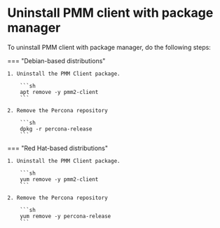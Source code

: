 # Uninstall PMM client with package manager

To uninstall PMM client with package manager, do the following steps:

=== "Debian-based distributions"

    1. Uninstall the PMM Client package.

        ```sh
        apt remove -y pmm2-client
        ```

    2. Remove the Percona repository

        ```sh
        dpkg -r percona-release
        ```

=== "Red Hat-based distributions"

    1. Uninstall the PMM Client package.

        ```sh
        yum remove -y pmm2-client
        ```

    2. Remove the Percona repository

        ```sh
        yum remove -y percona-release
        ```